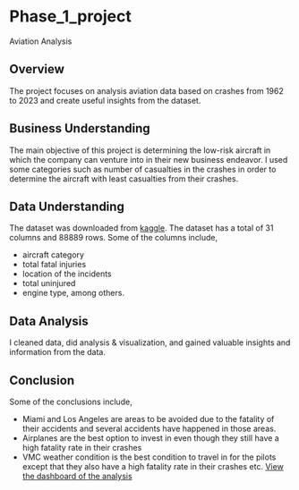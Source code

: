 # Phase_1_project
Aviation Analysis
## Overview
The project focuses on analysis aviation data based on crashes from 1962 to 2023 and create useful insights from the dataset.
## Business Understanding
The main objective of this project is determining the low-risk aircraft in which the company can venture into in their new business endeavor. I used some categories such as number of casualties in the crashes in order to determine the aircraft with least casualties from their crashes.
## Data Understanding
The dataset was downloaded from [kaggle](https://www.kaggle.com/datasets/khsamaha/aviation-accident-database-synopses). The dataset has a total of 31 columns and 88889 rows. Some of the columns include,
* aircraft category
* total fatal injuries
* location of the incidents
* total uninjured
* engine type, among others.
## Data Analysis
I cleaned data, did analysis & visualization, and gained valuable insights and information from the data.
## Conclusion
Some of the conclusions include,
* Miami and Los Angeles are areas to be avoided due to the fatality of their accidents and several accidents have happened in those areas.
* Airplanes are the best option to invest in even though they still have a high fatality rate in their crashes
* VMC weather condition is the best condition to travel in for the pilots except that they also have a high fatality rate in their crashes etc.
[View the dashboard of the analysis](https://public.tableau.com/app/profile/ivy.mbugua/viz/learn-wb-06-28-2025-IM/AircraftAnaylsis?publish=yes)
